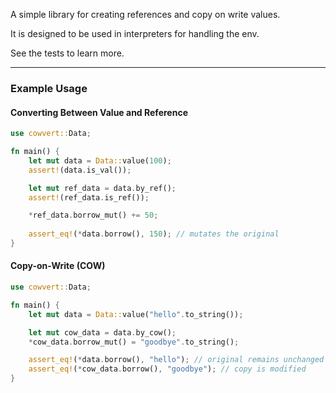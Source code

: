 A simple library for creating references and copy on write values.

It is designed to be used in interpreters for handling the env.

See the tests to learn more. 

---

### Example Usage

#### Converting Between Value and Reference

```rust
use cowvert::Data;

fn main() {
    let mut data = Data::value(100);
    assert!(data.is_val());

    let mut ref_data = data.by_ref();
    assert!(ref_data.is_ref());

    *ref_data.borrow_mut() += 50;
    
    assert_eq!(*data.borrow(), 150); // mutates the original
}
```

#### Copy-on-Write (COW)

```rust
use cowvert::Data;

fn main() {
    let mut data = Data::value("hello".to_string());

    let mut cow_data = data.by_cow();
    *cow_data.borrow_mut() = "goodbye".to_string();

    assert_eq!(*data.borrow(), "hello"); // original remains unchanged
    assert_eq!(*cow_data.borrow(), "goodbye"); // copy is modified
}
```
